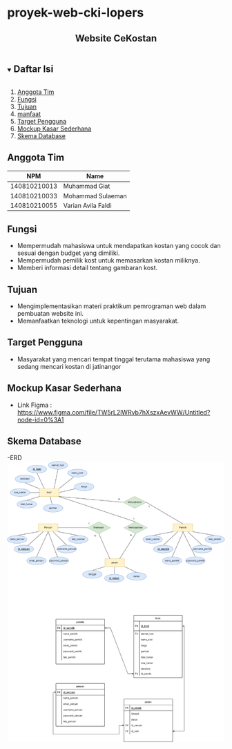 # proyek-web-cki-lopers
<p align="center">
  <h2 align="center">
    Website CeKostan 
  </h2>
</p>


<!-- Daftar Isi -->
<details open="open">
  <summary><h2 style="display: inline-block">Daftar Isi</h2></summary>
  <ol>
    <li><a href="#anggota-tim">Anggota Tim</a></li>
    <li><a href="#fungsi">Fungsi</a></li>
    <li><a href="#tujuan">Tujuan</a></li>
    <li><a href="#manfaat">manfaat</a></li>
    <li><a href="#target-Pengguna">Target Pengguna</a></li>
    <li><a href="#mockup-kasar-sederhana">Mockup Kasar Sederhana</a></li>
    <li><a href="#skema-database">Skema Database</a></li>
  </ol>
</details>

<!-- Anggota Tim -->
## Anggota Tim
| NPM           | Name                      |
| ------------- |-------------------------  |
| 140810210013  | Muhammad Giat             |
| 140810210033  | Mohammad Sulaeman         |
| 140810210055  | Varian Avila Faldi        |

<!-- Fungsi -->
## Fungsi
- Mempermudah mahasiswa untuk mendapatkan kostan yang cocok dan sesuai dengan budget yang dimiliki.
- Mempermudah pemilik kost untuk memasarkan kostan miliknya.
- Memberi informasi detail tentang gambaran kost.

<!-- Tujuan -->
## Tujuan
- Mengimplementasikan materi praktikum pemrograman web dalam pembuatan website ini.
- Memanfaatkan teknologi untuk kepentingan masyarakat.

<!-- Target Pengguna -->
## Target Pengguna
- Masyarakat yang mencari tempat tinggal terutama mahasiswa yang sedang mencari kostan di jatinangor

<!-- Mockup Kasar Sederhana -->
## Mockup Kasar Sederhana
- Link Figma : https://www.figma.com/file/TW5rL2lWRvb7hXszxAevWW/Untitled?node-id=0%3A1

<!-- Skema Database -->
## Skema Database
-ERD <br>
![ERD](/ERD_Pemweb.png "ERD")